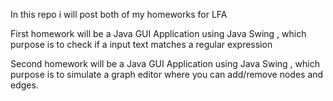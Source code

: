 In this repo i will post both of my homeworks for LFA

First homework will be a Java GUI Application using Java Swing , which purpose is to check if a input text matches a regular expression

Second homework will be a Java GUI Application using Java Swing , which purpose is to simulate a graph editor where you can add/remove nodes and edges.
